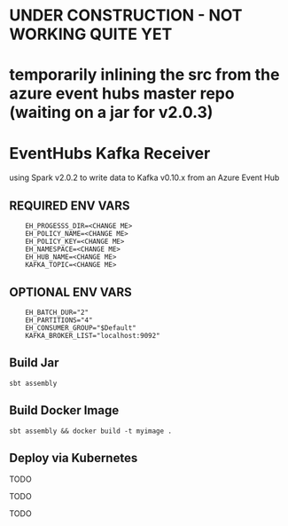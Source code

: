 # UNDER CONSTRUCTION - NOT WORKING QUITE YET

# temporarily inlining the src from the azure event hubs master repo (waiting on a jar for v2.0.3)

# EventHubs Kafka Receiver

using Spark v2.0.2 to write data to Kafka v0.10.x from an Azure Event Hub

## REQUIRED ENV VARS

```shell
    EH_PROGESSS_DIR=<CHANGE ME>
    EH_POLICY_NAME=<CHANGE ME>
    EH_POLICY_KEY=<CHANGE ME>
    EH_NAMESPACE=<CHANGE ME>
    EH_HUB_NAME=<CHANGE ME>
    KAFKA_TOPIC=<CHANGE ME>
```

## OPTIONAL ENV VARS
```shell
    EH_BATCH_DUR="2"
    EH_PARTITIONS="4"
    EH_CONSUMER_GROUP="$Default"
    KAFKA_BROKER_LIST="localhost:9092"
```

## Build Jar

```shell
sbt assembly
```

## Build Docker Image

```shell
sbt assembly && docker build -t myimage .
```

## Deploy via Kubernetes

TODO

TODO

TODO

